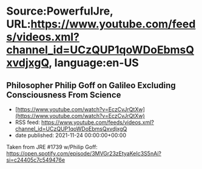 # Source:PowerfulJre, URL:https://www.youtube.com/feeds/videos.xml?channel_id=UCzQUP1qoWDoEbmsQxvdjxgQ, language:en-US

## Philosopher Philip Goff on Galileo Excluding Consciousness From Science
 - [https://www.youtube.com/watch?v=EczCvJrQtXw](https://www.youtube.com/watch?v=EczCvJrQtXw)
 - RSS feed: https://www.youtube.com/feeds/videos.xml?channel_id=UCzQUP1qoWDoEbmsQxvdjxgQ
 - date published: 2021-11-24 00:00:00+00:00

Taken from JRE #1739 w/Philip Goff:
https://open.spotify.com/episode/3MVGr23zEtyaKeIc3S5nAi?si=c24405c7c549476e

